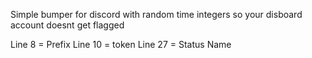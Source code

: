 Simple bumper for discord with random time integers so your disboard account doesnt get flagged

Line 8 = Prefix
Line 10 = token
Line 27 = Status Name